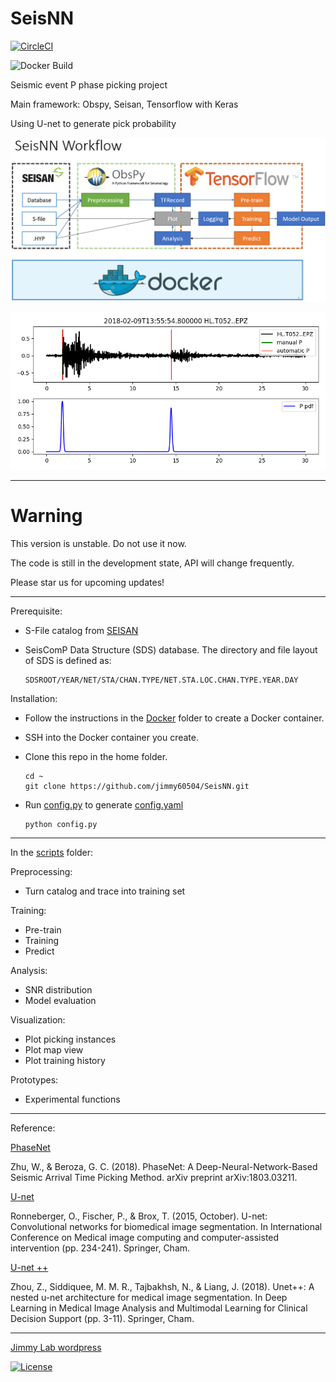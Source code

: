 # SeisNN

[![CircleCI](https://circleci.com/gh/jimmy60504/SeisNN/tree/master.svg?style=svg)](https://circleci.com/gh/jimmy60504/SeisNN/tree/master)

![Docker Build](https://github.com/jimmy60504/SeisNN/workflows/Docker%20Image%20CI/badge.svg)

Seismic event P phase picking project

Main framework: Obspy, Seisan, Tensorflow with Keras

Using U-net to generate pick probability

![workflow](workflow.png)

![example](example.png)

---

# Warning 

This version is unstable. Do not use it now.

The code is still in the development state, API will change frequently. 

Please star us for upcoming updates!

---

Prerequisite:

- S-File catalog from [SEISAN](http://seisan.info/)
- SeisComP Data Structure (SDS) database. The directory and file layout of SDS is defined as:

      SDSROOT/YEAR/NET/STA/CHAN.TYPE/NET.STA.LOC.CHAN.TYPE.YEAR.DAY

Installation:

- Follow the instructions in the [Docker](docker) folder to create a Docker container.
- SSH into the Docker container you create.
- Clone this repo in the home folder.

      cd ~
      git clone https://github.com/jimmy60504/SeisNN.git

- Run  [config.py](config.py) to generate [config.yaml](config.yaml)

      python config.py

---

In the [scripts](scripts) folder:

Preprocessing:

- Turn catalog and trace into training set

Training:

- Pre-train
- Training
- Predict 

Analysis:

- SNR distribution
- Model evaluation

Visualization:

- Plot picking instances
- Plot map view
- Plot training history

Prototypes:

- Experimental functions

---

Reference:

 [PhaseNet](https://arxiv.org/abs/1803.03211)

 Zhu, W., & Beroza, G. C. (2018). PhaseNet: A Deep-Neural-Network-Based Seismic Arrival Time Picking Method. arXiv preprint arXiv:1803.03211.

 [U-net](https://lmb.informatik.uni-freiburg.de/people/ronneber/u-net/)

 Ronneberger, O., Fischer, P., & Brox, T. (2015, October). U-net: Convolutional networks for biomedical image segmentation. In International Conference on Medical image computing and computer-assisted intervention (pp. 234-241). Springer, Cham.

 [U-net ++](https://doi.org/10.1007/978-3-030-00889-5_1)

 Zhou, Z., Siddiquee, M. M. R., Tajbakhsh, N., & Liang, J. (2018). Unet++: A nested u-net architecture for medical image segmentation. In Deep Learning in Medical Image Analysis and Multimodal Learning for Clinical Decision Support (pp. 3-11). Springer, Cham.



---

[Jimmy Lab wordpress](https://jimmylab.wordpress.com/)

[![License](http://img.shields.io/:license-mit-blue.svg?style=flat-square)](http://badges.mit-license.org)